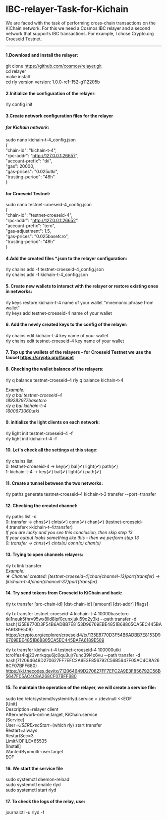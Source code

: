 # IBC-relayer-Task-for-Kichain
We are faced with the task of performing cross-chain transactions on the KiChain network.
For this we need a Cosmos IBC relayer and a second network that supports IBC transactions. For example, I chose Crypto.org Croeseid Testnet.
***
#### 1.Download and install the relayer:
git clone https://github.com/cosmos/relayer.git  
cd relayer  
make install  
cd
rly version
version: 1.0.0-rc1–152-g112205b

#### 2.Initialize the configuration of the relayer:  
rly config init  

#### 3.Create network configuration files for the relayer  

##### for Kichain network:  

sudo nano kichain-t-4_config.json  
{  
  "chain-id": "kichain-t-4",  
  "rpc-addr": "http://127.0.0.1:26657",  
  "account-prefix": "tki",  
  "gas": 20000,  
  "gas-prices": "0.025utki",  
  "trusting-period": "48h"  
}

#### for Croeseid Testnet:

sudo nano testnet-croeseid-4_config.json  
{  
  "chain-id": "testnet-croeseid-4",  
  "rpc-addr": "http://127.0.0.1:26652",  
  "account-prefix": "tcro",  
  "gas-adjustment": 1.5,  
  "gas-prices": "0.025basetcro",  
  "trusting-period": "48h"  
}

#### 4.Add the created files *.json to the relayer configuration:  
rly chains add -f testnet-croeseid-4_config.json  
rly chains add -f kichain-t-4_config.json

#### 5. Create new wallets to interact with the relayer or restore existing ones in networks:  
rly keys restore kichain-t-4 name of your wallet "mnemonic phrase from wallet"  
rly keys add testnet-croeseid-4 name of your wallet

#### 6. Add the newly created keys to the config of the relayer:  
rly chains edit kichain-t-4 key name of your wallet  
rly chains edit testnet-croeseid-4 key name of your wallet

#### 7. Top up the wallets of the relayers - for Croeseid Testnet we use the faucet https://crypto.org/faucet

#### 8. Checking the wallet balance of the relayers:  
rly q balance testnet-croeseid-4
rly q balance kichain-t-4  

*Example:  
rly q bal testnet-croeseid-4  
189282977basetcro  
rly q bal kichain-t-4  
1600673060utki* 

#### 9. initialize the light clients on each network:  
rly light init testnet-croeseid-4 -f  
rly light init kichain-t-4 -f

#### 10. Let's check all the settings at this stage:  
rly chains list  
0: testnet-croeseid-4   -> key(✔) bal(✔) light(✔) path(✔)  
1: kichain-t-4          -> key(✔) bal(✔) light(✔) path(✔)  

#### 11. Create a tunnel between the two networks:  
rly paths generate testnet-croeseid-4 kichain-t-3 transfer --port=transfer

#### 12. Checking the created channel:
rly paths list -d  
0: transfer -> chns(✔) clnts(✔) conn(✔) chan(✔) (testnet-croeseid-4:transfer<>kichain-t-4:transfer)  
*If you are lucky and you see this conclusion, then skip step 13  
If your output looks something like this - then we perform step 13  
0: transfer             -> chns(✔) clnts(x) conn(x) chan(x)*

#### 13. Trying to open channels relayers:  
rly tx link transfer  
*Example:  
★ Channel created: [testnet-croeseid-4]chan{channel-13}port{transfer} -> [kichain-t-4]chan{channel-37}port{transfer}* 

#### 14. Try send tokens from Croeseid to KiChain and back:  
rly tx transfer [src-chain-id] [dst-chain-id] [amount] [dst-addr] [flags]  

rly tx transfer testnet-croeseid-4 kichain-t-4 10000basetcro tki1neuk5fhrv95wx8lld8lpf0cunxjukl59q2y3kt --path transfer -d  
hash(135E8770D3F54B6ADBB7E8153D96769EBE4851B68805CA5EC445BAFA6189E509)  
https://crypto.org/explorer/croeseid4/tx/135E8770D3F54B6ADBB7E8153D96769EBE4851B68805CA5EC445BAFA6189E509

rly tx transfer kichain-t-4 testnet-croeseid-4 100000utki tcro1fes4lqj23vnrkqqu6jc0qu3ujr7unc39l4x6vu --path transfer -d  
hash(712064649D270627FF7EFC2A9E3F856792C56B5647F05AC4C8A268CF07BFF680)  
https://ki.thecodes.dev/tx/712064649D270627FF7EFC2A9E3F856792C56B5647F05AC4C8A268CF07BFF680  

#### 15. To maintain the operation of the relayer, we will create a service file:  
sudo tee /etc/systemd/system/rlyd.service > /dev/null <<EOF  
[Unit]  
Description=relayer client  
After=network-online.target, KiChain.service  
                                                            [Service]  
                                                            User=$USER  
                                                            ExecStart=$(which rly) start transfer  
                                                            Restart=always  
                                                            RestartSec=3  
                                                            LimitNOFILE=65535  
                                                            [Install]  
                                                            WantedBy=multi-user.target  
                                                            EOF

#### 16. We start the service file                                              
sudo systemctl daemon-reload  
sudo systemctl enable rlyd  
sudo systemctl start rlyd 

#### 17. To check the logs of the relay, use:  
journalctl -u rlyd -f



